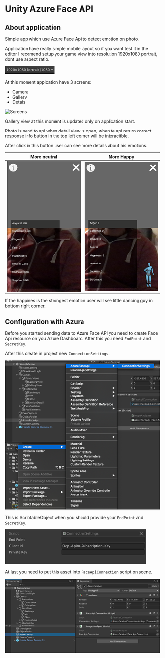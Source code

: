 # Unity Azure Face API


## About application 
Simple app which use Azure Face Api to detect emotion on photo.

Application have really simple mobile layout so if you want test it in the editor I recomend setup your game view into resolution 1920x1080 portrait, dont use aspect ratio.

![GameView](Readme/GameViewRes.png)

At this moment appication have 3 screens:
- Camera 
- Gallery 
- Detais

![Screens](Readme/Screens.gif)

Gallery view at this moment is updated only on application start.

Photo is send to api when detail view is open, when te api return correct response info button in the top left corner will be interacitble.

After click in this button user can see more details about his emotions. 

More neutral            |  More Happy
:----------------------:|:-------------------------:
![emotion1](Readme/emotion1.png "emotion1")   |  ![emotion2](Readme/emotion2.png "emotion2")

If the happines is the strongest emotion user will see little dancing guy in bottom right corner.

## Configuration with Azura

Before you started sending data to Azure Face API you need to create Face Api resource on you Azure Dashboard. After this you need `EndPoint` and `SecretKey`.

After this create in project new `ConnectionSettings`.

![CSettings](Readme/ConnectionSettings.png)

This is ScriptableObject when you should provide your `EndPoint` and `SecretKey`.


![Scriptable](Readme/CSettings2.png)

At last you need to put this asset into `FaceApiConnection` script on scene.

![Scriptable](Readme/CSettings3.png)
